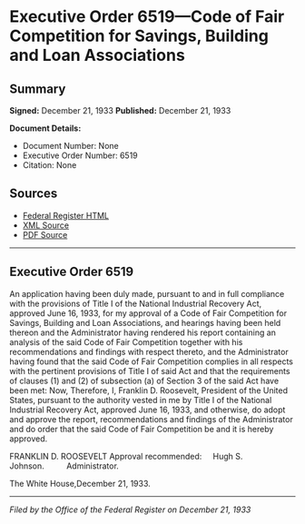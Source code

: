 # Executive Order 6519—Code of Fair Competition for Savings, Building and Loan Associations

## Summary

**Signed:** December 21, 1933
**Published:** December 21, 1933

**Document Details:**
- Document Number: None
- Executive Order Number: 6519
- Citation: None

## Sources
- [Federal Register HTML](https://www.presidency.ucsb.edu/documents/executive-order-6519-code-fair-competition-for-savings-building-and-loan-associations)
- [XML Source](None)
- [PDF Source](None)

---

## Executive Order 6519

An application having been duly made, pursuant to and in full compliance with the provisions of Title I of the National Industrial Recovery Act, approved June 16, 1933, for my approval of a Code of Fair Competition for Savings, Building and Loan Associations, and hearings having been held thereon and the Administrator having rendered his report containing an analysis of the said Code of Fair Competition together with his recommendations and findings with respect thereto, and the Administrator having found that the said Code of Fair Competition complies in all respects with the pertinent provisions of Title I of said Act and that the requirements of clauses (1) and (2) of subsection (a) of Section 3 of the said Act have been met:
Now, Therefore, I, Franklin D. Roosevelt, President of the United States, pursuant to the authority vested in me by Title I of the National Industrial Recovery Act, approved June 16, 1933, and otherwise, do adopt and approve the report, recommendations and findings of the Administrator and do order that the said Code of Fair Competition be and it is hereby approved.

FRANKLIN D. ROOSEVELT
Approval recommended:     Hugh S. Johnson.          Administrator.

The White House,December 21, 1933.

---

*Filed by the Office of the Federal Register on December 21, 1933*

